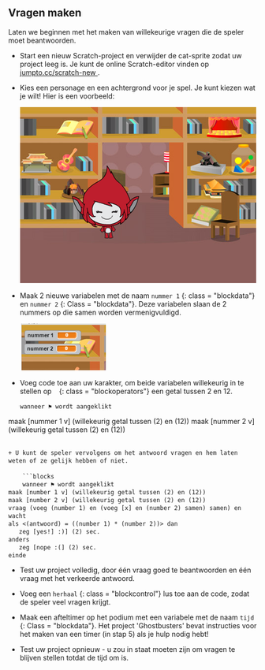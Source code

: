 ## Vragen maken

Laten we beginnen met het maken van willekeurige vragen die de speler moet beantwoorden.

+ Start een nieuw Scratch-project en verwijder de cat-sprite zodat uw project leeg is. Je kunt de online Scratch-editor vinden op <a href="http://jumpto.cc/scratch-new" target="_blank"> jumpto.cc/scratch-new </a>.

+ Kies een personage en een achtergrond voor je spel. Je kunt kiezen wat je wilt! Hier is een voorbeeld:
    
    ![schermafdruk](images/brain-setting.png)

+ Maak 2 nieuwe variabelen met de naam ` nummer 1 ` {: class = "blockdata"} en ` nummer 2 ` {: Class = "blockdata"}. Deze variabelen slaan de 2 nummers op die samen worden vermenigvuldigd.
    
    ![schermafdruk](images/brain-variables.png)

+ Voeg code toe aan uw karakter, om beide variabelen willekeurig in te stellen op ` ` {: class = "blockoperators"} een getal tussen 2 en 12.
    
    ```blocks
    wanneer ⚑ wordt aangeklikt
maak [nummer 1 v] (willekeurig getal tussen (2) en (12))
maak [nummer 2 v] (willekeurig getal tussen (2) en (12))
```

+ U kunt de speler vervolgens om het antwoord vragen en hem laten weten of ze gelijk hebben of niet.
    
    ```blocks
    wanneer ⚑ wordt aangeklikt
maak [number 1 v] (willekeurig getal tussen (2) en (12))
maak [number 2 v] (willekeurig getal tussen (2) en (12))
vraag (voeg (number 1) en (voeg [x] en (number 2) samen) samen) en wacht
als <(antwoord) = ((number 1) * (number 2))> dan
   zeg [yes!] :)] (2) sec.
anders
   zeg [nope :(] (2) sec.
einde

```

+ Test uw project volledig, door één vraag goed te beantwoorden en één vraag met het verkeerde antwoord.

+ Voeg een `herhaal` {: class = "blockcontrol"} lus toe aan de code, zodat de speler veel vragen krijgt.

+ Maak een afteltimer op het podium met een variabele met de naam ` tijd ` {: Class = "blockdata"}. Het project 'Ghostbusters' bevat instructies voor het maken van een timer (in stap 5) als je hulp nodig hebt!

+ Test uw project opnieuw - u zou in staat moeten zijn om vragen te blijven stellen totdat de tijd om is.